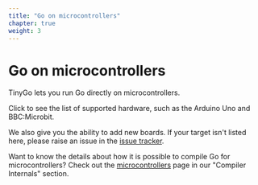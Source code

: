 ```yaml
---
title: "Go on microcontrollers"
chapter: true
weight: 3
---
```


# Go on microcontrollers

TinyGo lets you run Go directly on microcontrollers.

Click to see the list of supported hardware, such as the Arduino Uno and BBC:Microbit.

We also give you the ability to add new boards. If your target isn't listed here, please raise an issue in the [issue tracker](https://github.com/aykevl/tinygo/issues).

Want to know the details about how it is possible to compile Go for microcontrollers? Check out the [microcontrollers](../compiler-internals/microcontrollers/) page in our "Compiler Internals" section.
